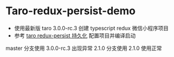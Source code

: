 # Taro-redux-persist-demo

- 使用最新版 taro 3.0.0-rc.3 创建 typescript redux 微信小程序项目
- 参考 [taro redux-persist 持久化](https://github.com/imtcn/redux-persist-taro-storage) 配置项目并编译启动

master 分支使用 3.0.0-rc.3 出现异常
2.1.0 分支使用 2.1.0 使用正常
